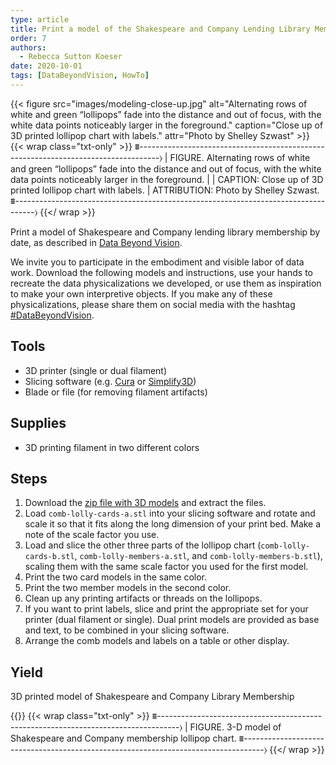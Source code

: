 ```yaml
---
type: article
title: Print a model of the Shakespeare and Company Lending Library Membership
order: 7
authors:
  - Rebecca Sutton Koeser
date: 2020-10-01
tags: [DataBeyondVision, HowTo]
---
```


{{< figure src="images/modeling-close-up.jpg" alt="Alternating rows of white and green “lollipops” fade into the distance and out of focus, with the white data points noticeably larger in the foreground." caption="Close up of 3D printed lollipop chart with labels." attr="Photo by Shelley Szwast" >}}
{{< wrap class="txt-only" >}}
⩩-----------------------------------------------------------------------------------⟩
| FIGURE. Alternating rows of white and green “lollipops” fade into the distance and out of focus, with the white data points noticeably larger in the foreground.
|
| CAPTION: Close up of 3D printed lollipop chart with labels. 
| ATTRIBUTION: Photo by Shelley Szwast.
⩩-----------------------------------------------------------------------------------⟩
{{</ wrap >}}

Print a model of Shakespeare and Company lending library membership by date, as described in [Data Beyond Vision](https://startwords.cdh.princeton.edu/issues/1/data-beyond-vision). 

We invite you to participate in the embodiment and visible labor of data work. Download the following models and instructions, use your hands to recreate the data physicalizations we developed, or use them as inspiration to make your own interpretive objects. If you make any of these physicalizations, please share them on social media with the hashtag [#DataBeyondVision](https://twitter.com/search?q=(%23DataBeyondVision)).

## Tools
- 3D printer (single or dual filament)
- Slicing software (e.g. [Cura](https://ultimaker.com/software/ultimaker-cura) or [Simplify3D](https://www.simplify3d.com/))
- Blade or file (for removing filament artifacts)
## Supplies
- 3D printing filament in two different colors
## Steps
1. Download the [zip file with 3D models](DataBeyondVision-lollipop-members-3Dprint.zip) and extract the files.
2. Load `comb-lolly-cards-a.stl` into your slicing software and rotate and scale it so that it fits along the long dimension of your print bed. Make a note of the scale factor you use.
3. Load and slice the other three parts of the lollipop chart (`comb-lolly-cards-b.stl`, `comb-lolly-members-a.stl`, and `comb-lolly-members-b.stl`), scaling them with the same scale factor you used for the first model.
4. Print the two card models in the same color.
5. Print the two member models in the second color.
6. Clean up any printing artifacts or threads on the lollipops.
7. If you want to print labels, slice and print the appropriate set for your printer (dual filament or single). Dual print models are provided as base and text, to be combined in your slicing software.
8. Arrange the comb models and labels on a table or other display.
## Yield
3D printed model of Shakespeare and Company Library Membership

{{<sketchfab id="89985d66f7244d87b7edbe5fd6266f0d" alt="3-D model of Shakespeare and Company membership lollipop chart." pdf-img="images/modeling-3d-alt.jpg" pdf-alt="3D printed object and accompanying 3D printed labels laid out on a table; this side view shows labels for the years, 1919–1942.">}}
{{< wrap class="txt-only" >}}
⩩-----------------------------------------------------------------------------------⟩
| FIGURE. 3-D model of Shakespeare and Company membership lollipop chart.
⩩-----------------------------------------------------------------------------------⟩
{{</ wrap >}}
